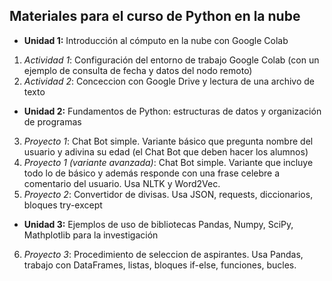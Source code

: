 ## Materiales para el curso de Python en la nube

* **Unidad 1:** Introducción al cómputo en la nube con Google Colab
1. *Actividad 1*: Configuración del entorno de trabajo Google Colab (con un ejemplo de consulta de fecha y datos del nodo remoto)
2. *Actividad 2*: Conceccion con Google Drive y lectura de una archivo de texto
* **Unidad 2:** Fundamentos de Python: estructuras de datos y organización de programas
3. *Proyecto 1*: Chat Bot simple. Variante básico que pregunta nombre del usuario y adivina su edad (el Chat Bot que deben hacer los alumnos)
4. *Proyecto 1 (variante avanzada)*: Chat Bot simple. Variante que incluye todo lo de básico y además responde con una frase celebre a comentario del usuario. Usa NLTK y Word2Vec.
5. *Proyecto 2*: Convertidor de divisas. Usa JSON, requests, diccionarios, bloques try-except
* **Unidad 3:** Ejemplos de uso de bibliotecas Pandas, Numpy, SciPy, Mathplotlib para la investigación
6. *Proyecto 3*: Procedimiento de seleccion de aspirantes. Usa Pandas, trabajo con DataFrames, listas, bloques if-else, funciones, bucles.
